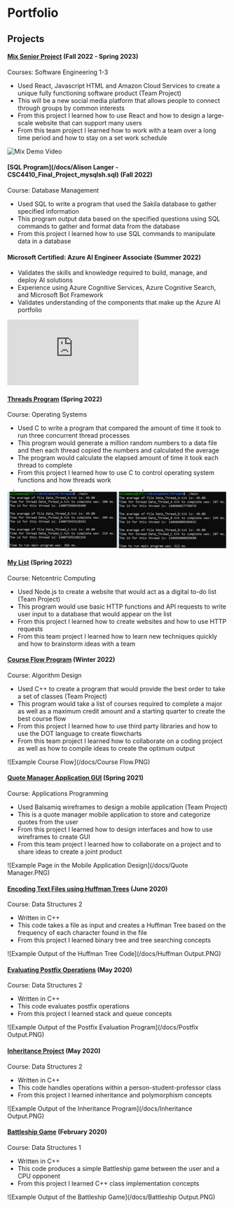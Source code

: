 # Portfolio
## Projects

#### [Mix Senior Project](https://github.com/Mix-Senior-Project) (Fall 2022 - Spring 2023)
Courses: Software Engineering 1-3
- Used React, Javascript HTML and Amazon Cloud Services to create a unique fully functioning software product (Team Project)
- This will be a new social media platform that allows people to connect through groups by common interests 
- From this project I learned how to use React and how to design a large-scale website that can support many users
- From this team project I learned how to work with a team over a long time period and how to stay on a set work schedule 

![Mix Demo Video]({https://www.youtube.com/watch?v=_3sNVnjsKYc} "Mix Demo Video")


#### [SQL Program](/docs/Alison Langer - CSC4410_Final_Project_mysqlsh.sql) (Fall 2022)
Course: Database Management
- Used SQL to write a program that used the Sakila database to gather specified information
- This program output data based on the specified questions using SQL commands to gather and format data from the database
- From this project I learned how to use SQL commands to manipulate data in a database

#### Microsoft Certified: Azure AI Engineer Associate (Summer 2022)
- Validates the skills and knowledge required to build, manage, and deploy AI solutions 
- Experience using Azure Cognitive Services, Azure Cognitive Search, and Microsoft Bot Framework
- Validates understanding of the components that make up the Azure AI portfolio

![Certification Badge](https://github.com/Alison003/Alison003.github.io/blob/main/docs/Azure%20AI%20Engineer%20Certification.pdf)

#### [Threads Program](/docs/Langer_main.c) (Spring 2022)
Course: Operating Systems
- Used C to write a program that compared the amount of time it took to run three concurrent thread processes
- This program would generate a million random numbers to a data file and then each thread copied the numbers and calculated the average
- The program would calculate the elapsed amount of time it took each thread to complete
- From this project I learned how to use C to control operating system functions and how threads work

![Example Thread Running](/docs/threads.PNG)

#### [My List](https://github.com/DennisVickers/Spr22_3221_T4/blob/main/Project-2/app.js) (Spring 2022)
Course: Netcentric Computing
- Used Node.js to create a website that would act as a digital to-do list (Team Project)
- This program would use basic HTTP functions and API requests to write user input to a database that would appear on the list
- From this project I learned how to create websites and how to use HTTP requests
- From this team project I learned how to learn new techniques quickly and how to brainstorm ideas with a team

#### [Course Flow Program](https://github.com/csc3430-winter2022/flowchart-alison-logan) (Winter 2022)
Course: Algorithm Design
- Used C++ to create a program that would provide the best order to take a set of classes (Team Project)
- This program would take a list of courses required to complete a major as well as a maximum credit amount and a starting quarter to create the best course flow
- From this project I learned how to use third party libraries and how to use the DOT language to create flowcharts
- From this team project I learned how to collaborate on a coding project as well as how to compile ideas to create the optimum output

![Example Course Flow](/docs/Course Flow.PNG)

#### [Quote Manager Application GUI](https://github.com/Alison003/Alison003.github.io/blob/051ad343e4fb87761be62feea9ed10495e5e9f98/docs/UI%20with%20navigation.bmpr) (Spring 2021)
Course: Applications Programming 
- Used Balsamiq wireframes to design a mobile application (Team Project)
- This is a quote manager mobile application to store and categorize quotes from the user
- From this project I learned how to design interfaces and how to use wireframes to create GUI
- From this team project I learned how to collaborate on a project and to share ideas to create a joint product

![Example Page in the Mobile Application Design](/docs/Quote Manager.PNG)

#### [Encoding Text Files using Huffman Trees](https://github.com/csc2431-spring2020/huffman-Alison003) (June 2020)
Course: Data Structures 2
- Written in C++
- This code takes a file as input and creates a Huffman Tree based on the frequency of each character found in the file
- From this project I learned binary tree and tree searching concepts

![Example Output of the Huffman Tree Code](/docs/Huffman Output.PNG)

#### [Evaluating Postfix Operations](https://github.com/csc2431-spring2020/postfix-eval-Alison003) (May 2020)
Course: Data Structures 2
- Written in C++
- This code evaluates postfix operations 
- From this project I learned stack and queue concepts

![Example Output of the Postfix Evaluation Program](/docs/Postfix Output.PNG)

#### [Inheritance Project](https://github.com/csc2431-spring2020/inheritance-Alison003) (May 2020)
Course: Data Structures 2
- Written in C++
- This code handles operations within a person-student-professor class
- From this project I learned inheritance and polymorphism concepts 

![Example Output of the Inheritance Program](/docs/Inheritance Output.PNG)

#### [Battleship Game](https://github.com/csc2430-winter-2020/battleship-version-2-0-Alison003) (February 2020)
Course: Data Structures 1
- Written in C++
- This code produces a simple Battleship game between the user and a CPU opponent
- From this project I learned C++ class implementation concepts

![Example Output of the Battleship Game](/docs/Battleship Output.PNG)
